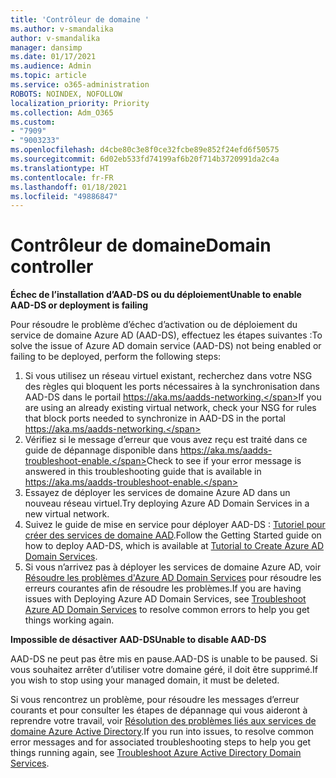 ```yaml
---
title: 'Contrôleur de domaine '
ms.author: v-smandalika
author: v-smandalika
manager: dansimp
ms.date: 01/17/2021
ms.audience: Admin
ms.topic: article
ms.service: o365-administration
ROBOTS: NOINDEX, NOFOLLOW
localization_priority: Priority
ms.collection: Adm_O365
ms.custom:
- "7909"
- "9003233"
ms.openlocfilehash: d4cbe80c3e8f0ce32fcbe89e852f24efd6f50575
ms.sourcegitcommit: 6d02eb533fd74199af6b20f714b3720991da2c4a
ms.translationtype: HT
ms.contentlocale: fr-FR
ms.lasthandoff: 01/18/2021
ms.locfileid: "49886847"
---
```

# <a name="domain-controller"></a><span data-ttu-id="73571-102">Contrôleur de domaine</span><span class="sxs-lookup"><span data-stu-id="73571-102">Domain controller</span></span>

<span data-ttu-id="73571-103">**Échec de l’installation d’AAD-DS ou du déploiement**</span><span class="sxs-lookup"><span data-stu-id="73571-103">**Unable to enable AAD-DS or deployment is failing**</span></span>

<span data-ttu-id="73571-104">Pour résoudre le problème d’échec d’activation ou de déploiement du service de domaine Azure AD (AAD-DS), effectuez les étapes suivantes :</span><span class="sxs-lookup"><span data-stu-id="73571-104">To solve the issue of Azure AD domain service (AAD-DS) not being enabled or failing to be deployed, perform the following steps:</span></span>

1. <span data-ttu-id="73571-105">Si vous utilisez un réseau virtuel existant, recherchez dans votre NSG des règles qui bloquent les ports nécessaires à la synchronisation dans AAD-DS dans le portail https://aka.ms/aadds-networking.</span><span class="sxs-lookup"><span data-stu-id="73571-105">If you are using an already existing virtual network, check your NSG for rules that block ports needed to synchronize in AAD-DS in the portal https://aka.ms/aadds-networking.</span></span>
2. <span data-ttu-id="73571-106">Vérifiez si le message d’erreur que vous avez reçu est traité dans ce guide de dépannage disponible dans  https://aka.ms/aadds-troubleshoot-enable.</span><span class="sxs-lookup"><span data-stu-id="73571-106">Check to see if your error message is answered in this troubleshooting guide that is available in  https://aka.ms/aadds-troubleshoot-enable.</span></span>
3. <span data-ttu-id="73571-107">Essayez de déployer les services de domaine Azure AD dans un nouveau réseau virtuel.</span><span class="sxs-lookup"><span data-stu-id="73571-107">Try deploying Azure AD Domain Services in a new virtual network.</span></span>
4. <span data-ttu-id="73571-108">Suivez le guide de mise en service pour déployer AAD-DS : [Tutoriel pour créer des services de domaine AAD](https://docs.microsoft.com/azure/active-directory-domain-services/tutorial-create-instance).</span><span class="sxs-lookup"><span data-stu-id="73571-108">Follow the Getting Started guide on how to deploy AAD-DS, which is available at [Tutorial to Create Azure AD Domain Services](https://docs.microsoft.com/azure/active-directory-domain-services/tutorial-create-instance).</span></span>
5. <span data-ttu-id="73571-109">Si vous n’arrivez pas à déployer les services de domaine Azure AD, voir [Résoudre les problèmes d'Azure AD Domain Services](https://docs.microsoft.com/azure/active-directory-domain-services/troubleshoot) pour résoudre les erreurs courantes afin de résoudre les problèmes.</span><span class="sxs-lookup"><span data-stu-id="73571-109">If you are having issues with Deploying Azure AD Domain Services, see [Troubleshoot Azure AD Domain Services](https://docs.microsoft.com/azure/active-directory-domain-services/troubleshoot) to resolve common errors to help you get things working again.</span></span> 

<span data-ttu-id="73571-110">**Impossible de désactiver AAD-DS**</span><span class="sxs-lookup"><span data-stu-id="73571-110">**Unable to disable AAD-DS**</span></span>

<span data-ttu-id="73571-111">AAD-DS ne peut pas être mis en pause.</span><span class="sxs-lookup"><span data-stu-id="73571-111">AAD-DS is unable to be paused.</span></span> <span data-ttu-id="73571-112">Si vous souhaitez arrêter d’utiliser votre domaine géré, il doit être supprimé.</span><span class="sxs-lookup"><span data-stu-id="73571-112">If you wish to stop using your managed domain, it must be deleted.</span></span>

<span data-ttu-id="73571-113">Si vous rencontrez un problème, pour résoudre les messages d’erreur courants et pour consulter les étapes de dépannage qui vous aideront à reprendre votre travail, voir [Résolution des problèmes liés aux services de domaine Azure Active Directory](https://docs.microsoft.com/azure/active-directory-domain-services/troubleshoot).</span><span class="sxs-lookup"><span data-stu-id="73571-113">If you run into issues, to resolve common error messages and for associated troubleshooting steps to help you get things running again, see [Troubleshoot Azure Active Directory Domain Services](https://docs.microsoft.com/azure/active-directory-domain-services/troubleshoot).</span></span>
